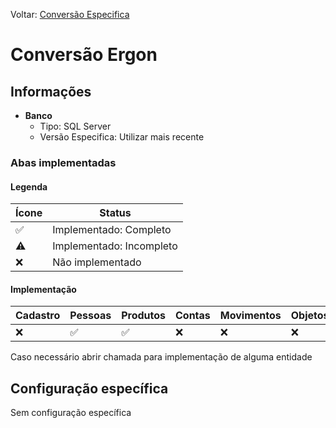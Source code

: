 Voltar: [Conversão Especifica](ConfiguracaoEspecifica.md)
# Conversão Ergon  
## Informações  
- **Banco**  
    - Tipo: SQL Server  
    - Versão Especifica: Utilizar mais recente  

### Abas implementadas

#### Legenda

| Ícone | Status                   |
| ----- | ------------------------ |
| ✅    | Implementado: Completo   |
| ⚠️    | Implementado: Incompleto |
| ❌    | Não implementado         |
  
#### Implementação

| Cadastro | Pessoas | Produtos | Contas | Movimentos | Objetos |
| -------- | ------- | -------- | ------ | ---------- | ------- |
| ❌       | ✅      | ✅       | ❌     | ❌         | ❌      |

Caso necessário abrir chamada para implementação de alguma entidade

## Configuração específica  
Sem configuração específica